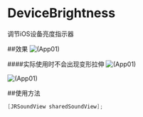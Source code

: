 # DeviceBrightness
调节iOS设备亮度指示器

##效果
![(App01)](http://images2015.cnblogs.com/blog/757453/201603/757453-20160312171210491-777409886.gif)

####实际使用时不会出现变形拉伸
![(App01)](http://images2015.cnblogs.com/blog/757453/201603/757453-20160312171222179-1145522524.gif)

![(App01)](http://images2015.cnblogs.com/blog/757453/201603/757453-20160312171236163-645448249.gif)

##使用方法
```objective-C
[JRSoundView sharedSoundView];
```
